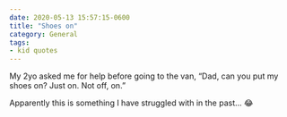 ```yaml
---
date: 2020-05-13 15:57:15-0600
title: "Shoes on"
category: General
tags:
- kid quotes
---
```


My 2yo asked me for help before going to the van, “Dad, can you put my shoes on? Just on. Not off, on.”

Apparently this is something I have struggled with in the past... 😂
